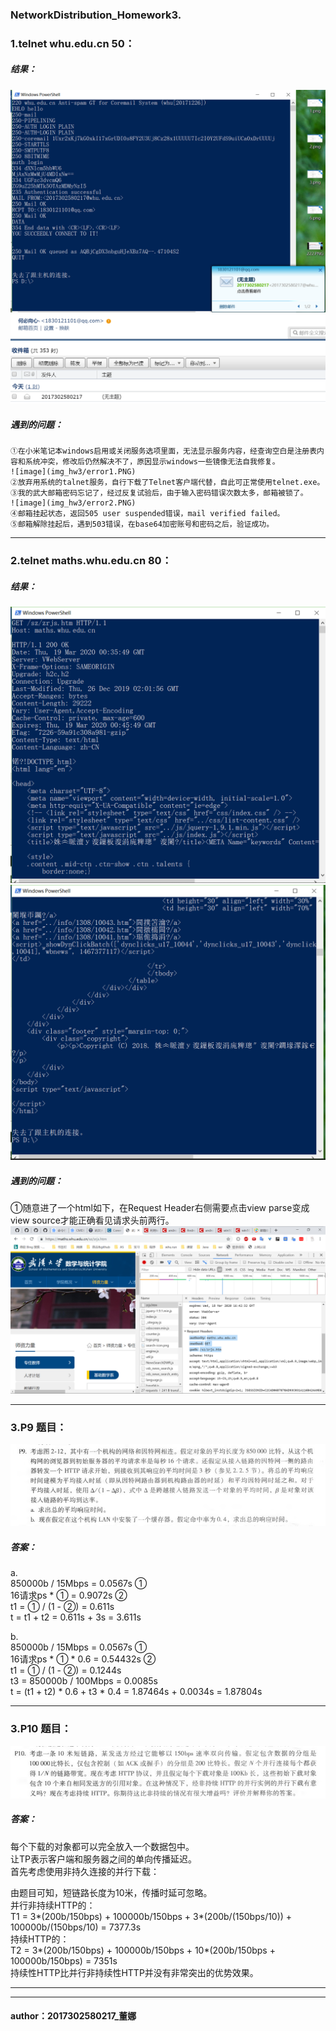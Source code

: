 ### NetworkDistribution_Homework3.

### 1.telnet whu.edu.cn 50：
#####     结果：
![image](img_hw3/1_1.PNG)
![image](img_hw3/1_2.PNG)
#####     遇到的问题：
    ①在小米笔记本windows启用或关闭服务选项里面，无法显示服务内容，经查询空白是注册表内容和系统冲突，修改后仍然解决不了，原因显示windows一些镜像无法自我修复。
    ![image](img_hw3/error1.PNG)
    ②放弃用系统的talnet服务，自行下载了Telnet客户端代替，自此可正常使用telnet.exe。
    ③我的武大邮箱密码忘记了，经过反复试验后，由于输入密码错误次数太多，邮箱被锁了。
    ![image](img_hw3/error2.PNG)
    ④邮箱挂起状态，返回505 user suspended错误，mail verified failed。
    ⑤邮箱解除挂起后，遇到503错误，在base64加密账号和密码之后，验证成功。
****
### 2.telnet maths.whu.edu.cn 80：
#####     结果：
![image](img_hw3/2_1.PNG)
![image](img_hw3/2_2.PNG)
#####     遇到的问题：
①随意进了一个html如下，在Request Header右侧需要点击view parse变成 view source才能正确看见请求头前两行。
![image](img_hw3/2_3.PNG)
****
### 3.P9 题目：
![image](img_hw3/hw3_p9.PNG)
##### 答案：
a.  
850000b / 15Mbps = 0.0567s ①  
16请求ps * ① = 0.9072s     ②  
t1 = ① / (1 - ②) = 0.611s   
t = t1 + t2 = 0.611s + 3s = 3.611s  
  
b.  
850000b / 15Mbps = 0.0567s  ①  
16请求ps * ① * 0.6 = 0.54432s  ②  
t1 = ① / (1 - ②) = 0.1244s  
t3 = 850000b / 100Mbps = 0.0085s  
t = (t1 + t2) * 0.6 + t3 * 0.4 = 1.87464s + 0.0034s = 1.87804s  
  
****
### 3.P10 题目：
![image](img_hw3/hw3_p10.PNG)
##### 答案：
每个下载的对象都可以完全放入一个数据包中。  
让TP表示客户端和服务器之间的单向传播延迟。  
首先考虑使用非持久连接的并行下载：  
  
由题目可知，短链路长度为10米，传播时延可忽略。  
并行非持续HTTP的：  
T1 = 3*(200b/150bps) + 100000b/150bps + 3*(200b/(150bps/10)) + 100000b/(150bps/10) = 7377.3s  
持续HTTP的：  
T2 = 3*(200b/150bps) + 100000b/150bps + 10*(200b/150bps + 100000b/150bps) = 7351s  
持续性HTTP比并行非持续性HTTP并没有非常突出的优势效果。  

****
****
#### author：2017302580217_董娜
